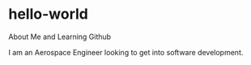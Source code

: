 # hello-world
About Me and Learning Github

I am an Aerospace Engineer looking to get into software development.

